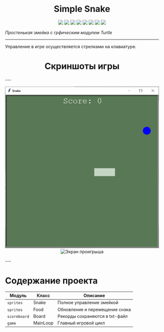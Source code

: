 
<h1 align="center">Simple Snake</h1>

<p align="center">

<img src="https://img.shields.io/badge/made%20on-python-blue" >

<img src="https://img.shields.io/badge/with-turtle-brightgreen">

<img src="https://img.shields.io/github/license/jonotyan/Simple-Snake">

<img src="https://img.shields.io/badge/%20-%20-white" >

<img src="https://img.shields.io/github/stars/jonotyan/Simple-Snake">

<img src="https://img.shields.io/badge/%20more%20guides-here-informational">

<img src="https://img.shields.io/badge/you%20can-share%20%F0%9F%91%89-important">

<img src="Twitter badge	https://img.shields.io/twitter/url?url=https%3A%2F%2Fgithub.com%2Fjonotyan%2FSimple-Snake">
</p>

_Простенькая змейка с грфическим модулем Turtle_

---
Управление в игре осуществляется стрелками на клавиатуре.

<h1 align="center">Скриншоты игры</h1>
---
<p align="center">
  <img src="data/gamescreen.png", alt='Главный экран игры'>
  <img src="data/gameover.png", alt='Экран проигрыша'>
</p>
---

# Содержание проекта

| Модуль       | Класс    | Описание                       |
| ------------ | -------- | -------------------------------|
| `sprites`    | Snake    | Полное управление змейкой      |
| `sprites`    | Food     | Обновление и перемещение снэка |
| `scoreboard` | Board    | Рекорды сохраняются в txt-файл |
| `game      ` | MainLoop | Главный игровой цикл           |
